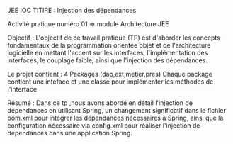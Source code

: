 JEE IOC 
TITIRE :  Injection des dépendances

Activité pratique numéro 01 => module Architecture JEE

Objectif : L'objectif de ce travail pratique (TP) est d'aborder les concepts fondamentaux de la programmation orientée objet et de l'architecture logicielle en mettant l'accent sur les interfaces,
l'implémentation des interfaces, le couplage faible, ainsi que l'injection des dépendances.

Le projet contient : 4 Packages (dao,ext,metier,pres)
                     Chaque package contient une inteface et une classe pour implémenter les méthodes de l'interface
                      
Résumé : Dans ce tp ,nous avons abordé en détail l'injection de dépendances en utilisant Spring, un changement significatif dans le fichier pom.xml pour intégrer les dépendances nécessaires à Spring,
ainsi que la configuration nécessaire via config.xml pour réaliser l'injection de dépendances dans une application Spring.                      
